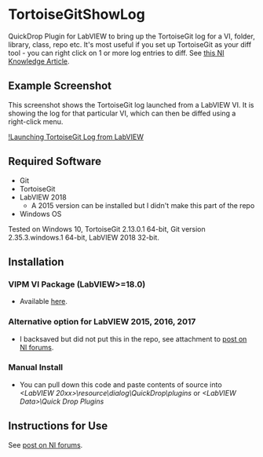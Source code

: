 # TortoiseGitShowLog
QuickDrop Plugin for LabVIEW to bring up the TortoiseGit log for a VI, folder, library, class, repo etc. It's most useful if you set up TortoiseGit as your diff tool - you can right click on 1 or more log entries to diff. See [this NI Knowledge Article](https://knowledge.ni.com/KnowledgeArticleDetails?id=kA00Z0000019ZhbSAE&l=en-GB).

## Example Screenshot
This screenshot shows the TortoiseGit log launched from a LabVIEW VI. It is showing the log for that particular VI, which can then be diffed using a right-click menu.

[!Launching TortoiseGit Log from LabVIEW](/etc/screenshot_launch_log_LabVIEW.png)

## Required Software
 - Git
 - TortoiseGit
 - LabVIEW 2018 
    - A 2015 version can be installed but I didn't make this part of the repo
 - Windows OS

Tested on Windows 10, TortoiseGit 2.13.0.1 64-bit, Git version 2.35.3.windows.1 64-bit, LabVIEW 2018 32-bit.

## Installation
### VIPM VI Package (LabVIEW>=18.0)
 - Available [here](https://www.vipm.io/package/leah_edwards_lib_tortoisegit_show_log___quickdrop_plugin/).
### Alternative option for LabVIEW 2015, 2016, 2017
 - I backsaved but did not put this in the repo, see attachment to [post on NI forums](https://forums.ni.com/t5/Quick-Drop-Enthusiasts/TortoiseGit-Show-Log-QuickDrop-Shortcut/m-p/4249488).
### Manual Install
 - You can pull down this code and paste contents of source into *<LabVIEW 20xx>\resource\dialog\QuickDrop\plugins* or *&lt;LabVIEW Data>\Quick Drop Plugins*

## Instructions for Use
See [post on NI forums](https://forums.ni.com/t5/Quick-Drop-Enthusiasts/TortoiseGit-Show-Log-QuickDrop-Shortcut/m-p/4249488).